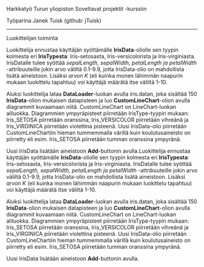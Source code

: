 Harkkatyö Turun yliopiston Soveltavat projektit -kurssiin

Työparina Janek Tuisk (github: jTuisk)

______________________________________________________________________________________________________________

Luokittelijan toiminta

Luokittelija ennustaa käyttäjän syöttämälle **IrisData**-oliolle sen tyypin kolmesta eri **IrisTypesta**: Iris-setosasta, Iris-versicolorista ja Iris-virginiasta. IrisDatalle tulee syöttää _sepalLength, sepalWidth, petalLength ja petalWidth_ -attribuuteille jokin arvo väliltä 0.1-9.9, jotta IrisData-olio on mahdollista lisätä aineistoon.  Lisäksi _arvon K_ (eli kuinka monen lähimmän naapurin mukaan luokittelu tapahtuu) voi käyttäjä määrätä itse väliltä 1-10. 

Aluksi luokittelija lataa **DataLoader**-luokan avulla iris.datan, joka sisältää 150 **IrisData**-olion mukaisen datapisteen ja luo  **CustomLineChart**-olion avulla diagrammit kuvaamaan niitä. CustomLineChart on LineChart-luokan aliluokka. Diagrammien ympyräpisteet piirretään IrisType-tyypin mukaan: Iris_SETOSA piirretään oranssina, Iris_VERSICOLOR piirretään vihreänä ja Iris_VIRGINICA piirretään violettina pisteenä. Uusi IrisData-olio piirretään CustomLineChartiin hieman tummemmalla värillä kuin koulutusaineisto on piirretty eli esim. Iris_SETOSA piirretään tumman oranssina ympyränä.

Uusi IrisData lisätään aineistoon **Add**-buttonin avulla.Luokittelija ennustaa käyttäjän syöttämälle **IrisData**-oliolle sen tyypin kolmesta eri **IrisTypesta**: Iris-setosasta, Iris-versicolorista ja Iris-virginiasta. IrisDatalle tulee syöttää _sepalLength, sepalWidth, petalLength ja petalWidth_ -attribuuteille jokin arvo väliltä 0.1-9.9, jotta IrisData-olio on mahdollista lisätä aineistoon.  Lisäksi _arvon K_ (eli kuinka monen lähimmän naapurin mukaan luokittelu tapahtuu) voi käyttäjä määrätä itse väliltä 1-10. 

Aluksi luokittelija lataa **DataLoader**-luokan avulla iris.datan, joka sisältää 150 **IrisData**-olion mukaisen datapisteen ja luo  **CustomLineChart**-olion avulla diagrammit kuvaamaan niitä. CustomLineChart on LineChart-luokan aliluokka. Diagrammien ympyräpisteet piirretään IrisType-tyypin mukaan: Iris_SETOSA piirretään oranssina, Iris_VERSICOLOR piirretään vihreänä ja Iris_VIRGINICA piirretään violettina pisteenä. Uusi IrisData-olio piirretään CustomLineChartiin hieman tummemmalla värillä kuin koulutusaineisto on piirretty eli esim. Iris_SETOSA piirretään tumman oranssina ympyränä.

Uusi IrisData lisätään aineistoon **Add**-buttonin avulla.
